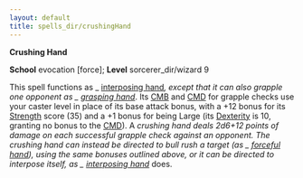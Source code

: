 ```yaml
---
layout: default
title: spells_dir/crushingHand
---
```

 **Crushing Hand**

**School** evocation [force]; **Level** sorcerer_dir/wizard 9

This spell functions as _ [interposing hand](../interposingHand#_interposing-hand)_, except that it can also grapple one opponent as _ [grasping hand](../graspingHand#_grasping-hand)_. Its [CMB](../../combat#_combat-maneuver-bonus) and [CMD](../../combat#_combat-maneuver-defense) for grapple checks use your caster level in place of its base attack bonus, with a +12 bonus for its [Strength](../../gettingStarted#_strength) score (35) and a +1 bonus for being Large (its [Dexterity](../../gettingStarted#_dexterity) is 10, granting no bonus to the [CMD](../../combat#_combat-maneuver-defense)). A _crushing hand _deals 2d6+12 points of damage on each successful grapple check against an opponent. The _crushing hand_ can instead be directed to bull rush a target (as _ [forceful hand](../forcefulHand#_forceful-hand)_), using the same bonuses outlined above, or it can be directed to interpose itself, as _ [interposing hand](../interposingHand#_interposing-hand)_ does.

